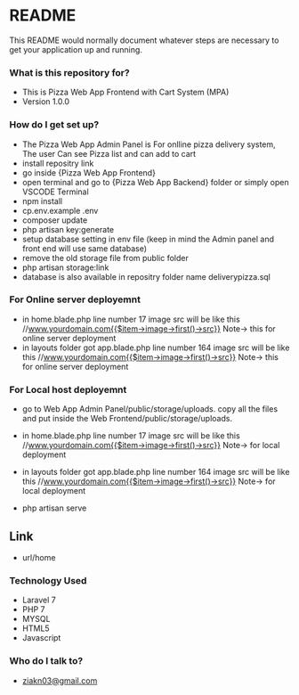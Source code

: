 # README #

This README would normally document whatever steps are necessary to get your application up and running.

### What is this repository for? ###

* This is Pizza Web App Frontend with Cart System  (MPA)
* Version 1.0.0

### How do I get set up? ###

* The Pizza Web App Admin Panel is For onlline pizza delivery system, The user Can see Pizza list and can add to cart
* install repositry link 
* go inside {Pizza Web App Frontend} 
* open terminal and go to {Pizza Web App Backend} folder or simply open VSCODE Terminal
* npm install
* cp.env.example .env
* composer update
* php artisan key:generate
* setup database setting in env file (keep in mind the Admin panel and front end will use same database)
* remove the old storage file from public folder
* php artisan storage:link
* database is also available in repositry folder name deliverypizza.sql

### For Online server deployemnt ###
* in home.blade.php line number 17 image src will be like this //www.yourdomain.com{{$item->image->first()->src}}   Note-> this for online server deployment
* in layouts folder got app.blade.php line number 164 image src will be like this //www.yourdomain.com{{$item->image->first()->src}}   Note-> this for online server deployment

### For Local host deployemnt ###
*  go to Web App Admin Panel/public/storage/uploads.  copy all the files and put inside the  Web Frontend/public/storage/uploads.
* in home.blade.php line number 17 image src will be like this //www.yourdomain.com{{$item->image->first()->src}}   Note->  for local deployment
* in layouts folder got app.blade.php line number 164 image src will be like this //www.yourdomain.com{{$item->image->first()->src}}   Note-> for local deployment


* php artisan serve

## Link ##

* url/home       

### Technology Used ###

* Laravel 7
* PHP 7
* MYSQL 
* HTML5
* Javascript

### Who do I talk to? ###

* ziakn03@gmail.com